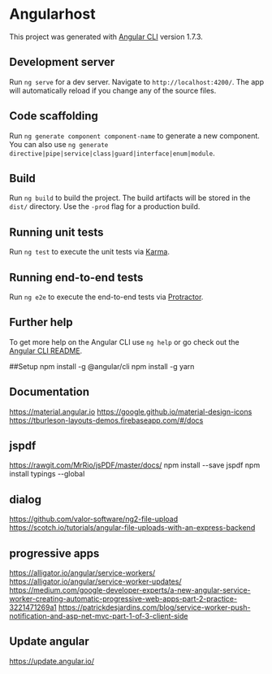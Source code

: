 # Angularhost

This project was generated with [Angular CLI](https://github.com/angular/angular-cli) version 1.7.3.

## Development server

Run `ng serve` for a dev server. Navigate to `http://localhost:4200/`. The app will automatically reload if you change any of the source files.

## Code scaffolding

Run `ng generate component component-name` to generate a new component. You can also use `ng generate directive|pipe|service|class|guard|interface|enum|module`.

## Build

Run `ng build` to build the project. The build artifacts will be stored in the `dist/` directory. Use the `-prod` flag for a production build.

## Running unit tests

Run `ng test` to execute the unit tests via [Karma](https://karma-runner.github.io).

## Running end-to-end tests

Run `ng e2e` to execute the end-to-end tests via [Protractor](http://www.protractortest.org/).

## Further help

To get more help on the Angular CLI use `ng help` or go check out the [Angular CLI README](https://github.com/angular/angular-cli/blob/master/README.md).

##Setup
npm install -g @angular/cli
npm install -g yarn

## Documentation
https://material.angular.io
https://google.github.io/material-design-icons
https://tburleson-layouts-demos.firebaseapp.com/#/docs

## jspdf
https://rawgit.com/MrRio/jsPDF/master/docs/
npm install --save jspdf
npm install typings --global

## dialog
https://github.com/valor-software/ng2-file-upload
https://scotch.io/tutorials/angular-file-uploads-with-an-express-backend

## progressive apps
https://alligator.io/angular/service-workers/
https://alligator.io/angular/service-worker-updates/
https://medium.com/google-developer-experts/a-new-angular-service-worker-creating-automatic-progressive-web-apps-part-2-practice-3221471269a1
https://patrickdesjardins.com/blog/service-worker-push-notification-and-asp-net-mvc-part-1-of-3-client-side

## Update angular
https://update.angular.io/
